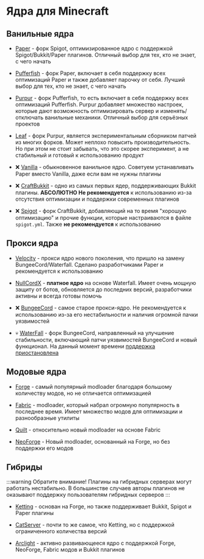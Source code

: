 # Ядра для Minecraft

## Ванильные ядра

- [Paper](https://papermc.io/software/paper) - форк Spigot, оптимизированное ядро с поддержкой Spigot/Bukkit/Paper плагинов.
Отличный выбор для тех, кто не знает, с чего начать

- [Pufferfish](https://pufferfish.host/downloads) - форк Paper, включает в себя поддержку всех оптимизаций Paper и также добавляет парочку от себя.
Лучший выбор для тех, кто не знает, с чего начать

- [Purpur](https://purpurmc.org) - форк Pufferfish, то есть включает в себя поддержку всех оптимизаций Pufferfish.
Purpur добавляет множество настроек, которые дают возможность оптимизировать сервер и изменять/отключать ванильные механики.
Отличный выбор для серьёзных проектов

- [Leaf](https://www.leafmc.one) - форк Purpur, является экспериментальным сборником патчей из многих форков.
Может неплохо повысить производительность.
Но при этом не стоит забывать, что это скорее эксперимент, а не стабильный и готовый к использованию продукт

- ❌ [Vanilla](https://getbukkit.org/download/vanilla) - обыкновенное ванильное ядро.
Советуем устанавливать Paper вместо Vanilla, даже если вам не нужны плагины

- ❌ [CraftBukkit](https://getbukkit.org/download/craftbukkit) - одно из самых первых ядер, поддерживающих Bukkit плагины.
**АБСОЛЮТНО Не рекомендуется** к использованию из-за отсутствия оптимизации и поддержки современных плагинов

- ❌ [Spigot](https://getbukkit.org/download/spigot) - форк CraftBukkit, добавляющий на то время "хорошую оптимизацию" и прочие функции, которые настраиваются в файле `spigot.yml`.
Также **не рекомендуется** к использованию

## Прокси ядра

- [Velocity](https://papermc.io/software/velocity) - прокси ядро нового поколения, что пришло на замену BungeeCord/Waterfall.
Сделано разработчиками Paper и рекомендуется к использованию

- [NullCordX](https://builtbybit.com/resources/nullcordx-lightweight-antibot.22322) - **платное ядро** на основе Waterfall.
Имеет очень мощную защиту от ботов, обновляется до последних версий, разработчики активны и всегда готовы помочь
 
- ❌ [BungeeCord](https://www.spigotmc.org/wiki/bungeecord) - самое старое прокси-ядро.
Не рекомендуется к использованию из-за его нестабильности и наличия огромной пачки уязвимостей

- 💀 [WaterFall](https://papermc.io/software/waterfall) - форк BungeeCord, направленный на улучшение стабильности, включающий патчи уязвимостей BungeeCord и новый функционал.
На данный момент времени [поддержка приостановлена](https://forums.papermc.io/threads/1088)

## Модовые ядра

- [Forge](https://files.minecraftforge.net/net/minecraftforge/forge) - самый популярный modloader благодаря большому количеству модов, но не отличается оптимизацией

- [Fabric](https://fabricmc.net/use/server) - modloader, который набрал огромную популярность в последнее время.
Имеет множество модов для оптимизации и разнообразные утилиты

- [Quilt](https://quiltmc.org/en/install/server) - относительно новый modloader на основе Fabric

- [NeoForge](https://neoforged.net) - Новый modloader, основанный на Forge, но без поддержки его модов

## Гибриды

:::warning Обратите внимание!
Плагины на гибридных серверах могут работать нестабильно.
В большинстве случаев авторы плагинов не оказывают поддержку пользователям гибридных серверов
:::

- [Ketting](https://kettingpowered.org) - основан на Forge, но также поддерживает Bukkit, Spigot и Paper плагины

- [CatServer](https://catmc.org) - почти то же самое, что Ketting, но с поддержкой ограниченного количества версий

- [Arclight](https://github.com/IzzelAliz/Arclight) - активно развивающееся ядро с поддержкой Forge, NeoForge, Fabric модов и Bukkit плагинов
